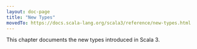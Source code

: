 ```yaml
---
layout: doc-page
title: "New Types"
movedTo: https://docs.scala-lang.org/scala3/reference/new-types.html
---
```


This chapter documents the new types introduced in Scala 3.
